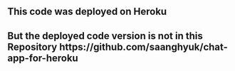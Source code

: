 
<h2>This code was deployed on Heroku<h2>
But the deployed code version is not in this Repository
<a>https://github.com/saanghyuk/chat-app-for-heroku</a>